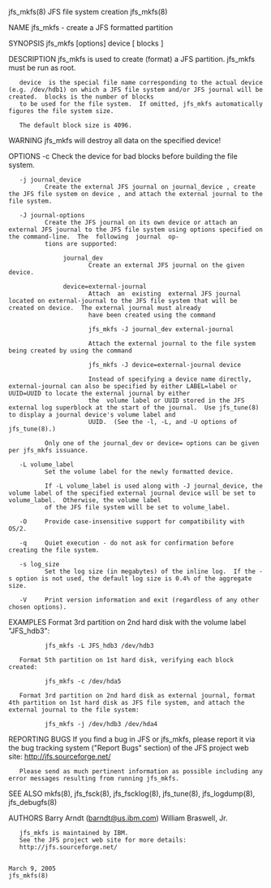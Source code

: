 jfs_mkfs(8)                                                                      JFS file system creation                                                                      jfs_mkfs(8)

NAME
       jfs_mkfs - create a JFS formatted partition

SYNOPSIS
       jfs_mkfs [options] device [ blocks ]

DESCRIPTION
       jfs_mkfs is used to create (format) a JFS partition.  jfs_mkfs must be run as root.

       device  is the special file name corresponding to the actual device (e.g. /dev/hdb1) on which a JFS file system and/or JFS journal will be created.  blocks is the number of blocks
       to be used for the file system.  If omitted, jfs_mkfs automatically figures the file system size.

       The default block size is 4096.

WARNING
       jfs_mkfs will destroy all data on the specified device!

OPTIONS
       -c     Check the device for bad blocks before building the file system.

       -j journal_device
              Create the external JFS journal on journal_device , create the JFS file system on device , and attach the external journal to the file system.

       -J journal-options
              Create the JFS journal on its own device or attach an external JFS journal to the JFS file system using options specified on the command-line.  The  following  journal  op‐
              tions are supported:

                   journal_dev
                          Create an external JFS journal on the given device.

                   device=external-journal
                          Attach  an  existing  external JFS journal located on external-journal to the JFS file system that will be created on device.  The external journal must already
                          have been created using the command

                          jfs_mkfs -J journal_dev external-journal

                          Attach the external journal to the file system being created by using the command

                          jfs_mkfs -J device=external-journal device

                          Instead of specifying a device name directly, external-journal can also be specified by either LABEL=label or UUID=UUID to locate the external journal by either
                          the  volume label or UUID stored in the JFS external log superblock at the start of the journal.  Use jfs_tune(8) to display a journal device's volume label and
                          UUID.  (See the -l, -L, and -U options of jfs_tune(8).)

              Only one of the journal_dev or device= options can be given per jfs_mkfs issuance.

       -L volume_label
              Set the volume label for the newly formatted device.

              If -L volume_label is used along with -J journal_device, the volume label of the specified external journal device will be set to volume_label.  Otherwise, the volume label
              of the JFS file system will be set to volume_label.

       -O     Provide case-insensitive support for compatibility with OS/2.

       -q     Quiet execution - do not ask for confirmation before creating the file system.

       -s log_size
              Set the log size (in megabytes) of the inline log.  If the -s option is not used, the default log size is 0.4% of the aggregate size.

       -V     Print version information and exit (regardless of any other chosen options).

EXAMPLES
       Format 3rd partition on 2nd hard disk with the volume label "JFS_hdb3":

              jfs_mkfs -L JFS_hdb3 /dev/hdb3

       Format 5th partition on 1st hard disk, verifying each block created:

              jfs_mkfs -c /dev/hda5

       Format 3rd partition on 2nd hard disk as external journal, format 4th partition on 1st hard disk as JFS file system, and attach the external journal to the file system:

              jfs_mkfs -j /dev/hdb3 /dev/hda4

REPORTING BUGS
       If you find a bug in JFS or jfs_mkfs, please report it via the bug tracking system ("Report Bugs" section) of the JFS project web site:
       http://jfs.sourceforge.net/

       Please send as much pertinent information as possible including any error messages resulting from running jfs_mkfs.

SEE ALSO
       mkfs(8), jfs_fsck(8), jfs_fscklog(8), jfs_tune(8), jfs_logdump(8), jfs_debugfs(8)

AUTHORS
       Barry Arndt  (barndt@us.ibm.com)
       William Braswell, Jr.

       jfs_mkfs is maintained by IBM.
       See the JFS project web site for more details:
       http://jfs.sourceforge.net/

                                                                                       March 9, 2005                                                                           jfs_mkfs(8)
